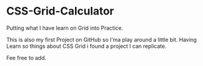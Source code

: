 # CSS-Grid-Calculator
Putting what I have learn on Grid into Practice.

This is also my first Project on GitHub so I'ma play around a little bit.
Having Learn so things about CSS Grid i found a project I can replicate.

Fee free to add.
